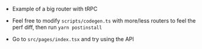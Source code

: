 
- Example of a big router with tRPC
- Feel free to modify `scripts/codegen.ts` with more/less routers to feel the perf diff, then run `yarn postinstall`

- Go to `src/pages/index.tsx` and try using the API